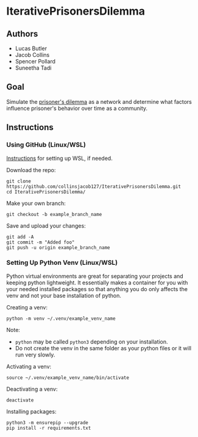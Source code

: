 # IterativePrisonersDilemma

## Authors

* Lucas Butler
* Jacob Collins
* Spencer Pollard
* Suneetha Tadi

## Goal

Simulate the [prisoner's dilemma](https://en.wikipedia.org/wiki/Prisoner's_dilemma) as a network and determine what factors influence prisoner's behavior over time as a community.

## Instructions

### Using GitHub (Linux/WSL)
[Instructions](https://learn.microsoft.com/en-us/windows/wsl/install) for setting up WSL, if needed.

Download the repo:
```
git clone https://github.com/collinsjacob127/IterativePrisonersDilemma.git
cd IterativePrisonersDilemma/
```
Make your own branch:
```
git checkout -b example_branch_name
```
Save and upload your changes:
```
git add -A
git commit -m "Added foo"
git push -u origin example_branch_name
```

### Setting Up Python Venv (Linux/WSL)

Python virtual environments are great for separating your projects and keeping python lightweight. It essentially makes a container for you with your needed installed packages so that anything you do only affects the venv and not your base installation of python.

Creating a venv:
```
python -m venv ~/.venv/example_venv_name
```
Note: 
* ```python``` may be called ```python3``` depending on your installation.
* Do not create the venv in the same folder as your python files or it will run very slowly.

Activating a venv:
```
source ~/.venv/example_venv_name/bin/activate
```

Deactivating a venv:
```
deactivate
```

Installing packages:
```
python3 -m ensurepip --upgrade
pip install -r requirements.txt
```

